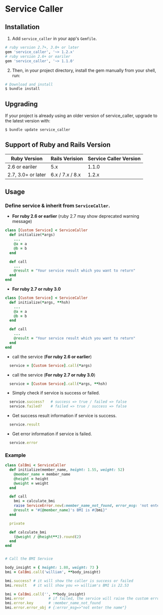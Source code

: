 # Service Caller

## Installation
1. Add `service_caller` in your app's `Gemfile`.

``` ruby
# ruby version 2.7+, 3.0+ or later
gem 'service_caller', '~> 1.2.x'
# ruby version 2.6+ or eariler
gem 'service_caller', '~> 1.1.0'
```

2. Then, in your project directory, install the gem manually from your shell, run:

``` bash
# Download and install
$ bundle install
```

## Upgrading

If your project is already using an older version of service_caller, upgrade to the latest version with:

``` bash
$ bundle update service_caller
```

## Support of Ruby and Rails Version

|  Ruby Version  | Rails Verision | Service Caller Version |
| - | - | - |
| 2.6 or eariler | 5.x | 1.1.0 | 
| 2.7, 3.0+ or later | 6.x / 7.x / 8.x | 1.2.x |

## Usage

### Define service & inherit from `ServiceCaller`.

* **For ruby 2.6 or earlier** (ruby 2.7 may show deprecated warning message)

```ruby
class [Custom Service] < ServiceCaller
  def initialize(*args)
    ...
    @a = a
    @b = b
  end

  def call
    ...
    @result = "Your service result which you want to return"
  end
end
```
* **For ruby 2.7 or ruby 3.0**

``` ruby
class [Custom Service] < ServiceCaller
  def initialize(*args, **hsh)
    ...
    @a = a
    @b = b
  end

  def call
    ...
    @result = "Your service result which you want to return"
  end
end
``` 

* call the service (**For ruby 2.6 or earlier**)
```ruby
  service = [Custom Service].call(*args)
```

* call the service (**For ruby 2.7 or ruby 3.0**)
```ruby
  service = [Custom Service].call(*args, **hsh)
```

* Simply check if service is success or failed.
```ruby
  service.success?   # success => true / failed => false
  service.failed?    # failed => true / success => false
```

* Get success result information if service is success.
```ruby
  service.result
```

* Get error information if service is failed.
```ruby
  service.error
```

### Example

``` ruby
class CalBmi < ServiceCaller
  def initialize(member_name, height: 1.55, weight: 52)
    @member_name = member_name
    @height = height
    @weight = weight
  end

  def call
    bmi = calculate_bmi
    raise ServiceError.new(:member_name_not_found, error_msg: 'not enter the name') if @member_name.blank?
    @result = "#{@member_name}'s BMI is #{bmi}"
  end

  private

  def calculate_bmi
    (@weight / @height**2).round(2)
  end
end


# Call the BMI Service

body_insight = { height: 1.80, weight: 73 }
bmi = CalBmi.call('william', **body_insight)

bmi.success? # it will show the caller is success or failed
bmi.result   # it will show you => william's BMI is 22.53

bmi = CalBmi.call('', **body_insight)
bmi.error           # if failed, the service will raise the custom error => #<ServiceError: member_name_not_found>
bmi.error.key       # :member_name_not_found
bmi.error.error_obj # {:error_msg=>"not enter the name"}
```